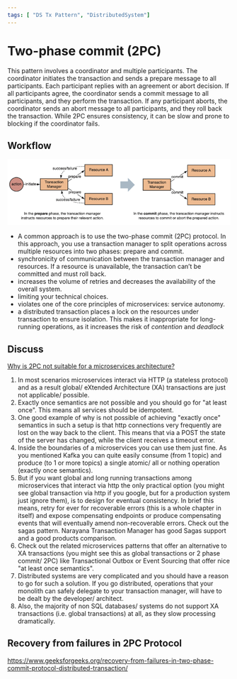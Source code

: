 ```yaml
---
tags: [ "DS Tx Pattern", "DistributedSystem"]
---
```


# Two-phase commit (2PC)

This pattern involves a coordinator and multiple participants. The coordinator initiates the transaction and sends a prepare message to all participants. Each participant replies with an agreement or abort decision. If all participants agree, the coordinator sends a commit message to all participants, and they perform the transaction. If any participant aborts, the coordinator sends an abort message to all participants, and they roll back the transaction. While 2PC ensures consistency, it can be slow and prone to blocking if the coordinator fails.

## Workflow

![2pc](./2PC.png)

- A common approach is to use the two-phase commit (2PC) protocol. In this approach, you use a transaction manager to split operations across multiple resources into two phases: prepare and commit. 
- synchronicity of communication between the transaction manager and resources. If a resource is unavailable, the transaction can’t be committed and must roll back. 
- increases the volume of retries and decreases the availability of the overall system.
- limiting your technical choices.
- violates one of the core principles of microservices: service autonomy.
- a distributed transaction places a lock on the resources under transaction to ensure isolation. This makes it inappropriate for long-running operations, as it increases the risk of *contention* and *deadlock*

## Discuss

[Why is 2PC not suitable for a microservices architecture?](https://stackoverflow.com/questions/55249656/why-is-2-phase-commit-not-suitable-for-a-microservices-architecture)

1. In most scenarios microservices interact via HTTP (a stateless protocol) and as a result global/ eXtended Architecture (XA) transactions are just not applicable/ possible.
2. Exactly once semantics are not possible and you should go for "at least once". This means all services should be idempotent.
3. One good example of why is not possible of achieving "exactly once" semantics in such a setup is that http connections very frequently are lost on the way back to the client. This means that via a POST the state of the server has changed, while the client receives a timeout error.
4. Inside the boundaries of a microservices you can use them just fine. As you mentioned Kafka you can quite easily consume (from 1 topic) and produce (to 1 or more topics) a single atomic/ all or nothing operation (exactly once semantics).
5. But if you want global and long running transactions among microservices that interact via http the only practical option (you might see global transaction via http if you google, but for a production system just ignore them), is to design for eventual consistency. In brief this means, retry for ever for recoverable errors (this is a whole chapter in itself) and expose compensating endpoints or produce compensating events that will eventually amend non-recoverable errors. Check out the sagas pattern. Narayana Transaction Manager has good Sagas support and a good products comparison.
6. Check out the related microservices patterns that offer an alternative to XA transactions (you might see this as global transactions or 2 phase commit/ 2PC) like Transactional Outbox or Event Sourcing that offer nice "at least once semantics".
7. Distributed systems are very complicated and you should have a reason to go for such a solution. If you go distributed, operations that your monolith can safely delegate to your transaction manager, will have to be dealt by the developer/ architect.
8. Also, the majority of non SQL databases/ systems do not support XA transactions (i.e. global transactions) at all, as they slow processing dramatically.

## Recovery from failures in 2PC Protocol
https://www.geeksforgeeks.org/recovery-from-failures-in-two-phase-commit-protocol-distributed-transaction/
